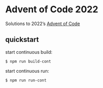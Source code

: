 # Advent of Code 2022

Solutions to 2022’s [Advent of Code](https://adventofcode.com/)

## quickstart

start continuous build:
```
$ npm run build-cont
```

start continuous run:
```
$ npm run run-cont
```
